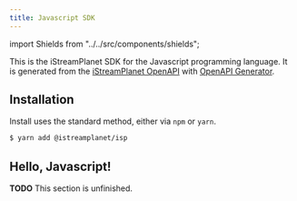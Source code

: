 ```yaml
---
title: Javascript SDK
---
```


import Shields from "../../src/components/shields";

<Shields
  github="https://github.com/istreamlabs/js-sdk"
  docs="https://www.npmjs.com/package/@istreamplanet/sdk"/>

This is the iStreamPlanet SDK for the Javascript programming language. It is generated from the [iStreamPlanet OpenAPI](https://api.istreamplanet.com/openapi.json) with [OpenAPI Generator](https://openapi-generator.tech/).

## Installation

Install uses the standard method, either via `npm` or `yarn`.

```sh
$ yarn add @istreamplanet/isp
```

## Hello, Javascript!

**TODO** This section is unfinished.
